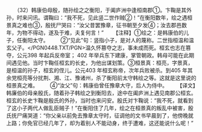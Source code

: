 　　（32）韩康伯母殷，随孙绘之之衡阳，于阖庐洲中逢桓南郡①。卞鞠是其外孙，时来问讯。谓鞠曰：“我不死，见此竖二世作贼②！”在衡阳数年，绘之遇桓景真之难也③，殷抚尸哭曰：“汝父昔罢豫章，征书朝至夕发④；汝去郡邑数年，为物不得动，遂及于难，夫复何言！”
　　【注释】①绘之：是韩康伯的儿子，任衡阳太守。
　　②“见此”句：竖指小子，是对人的蔑称。二世指桓温和温玄父子。</PGN0448.TXT/PGN>温久怀篡夺之志，事未成而死。桓玄也志在篡夺，公元398 年起兵反帝室； 402 年举兵东下建康，掌管朝政。韩母可能在此期间遇见他。当时卞鞠任桓玄的长史，为他出谋划策。③桓景真：桓亮，字景真，是桓温的孙子，桓玄的侄儿。公元403 年桓玄称帝，次年兵败被杀。到405 年其余党桓亮等分扰荆、湘、江、豫诸州，杀了衡阳前太守韩绘之等。这就是这里说的桓景真之难。
　　④“汝父”句：韩康伯曾任豫章大守，后人为侍中。
　　【译文】韩廉伯的母亲殷氏，随着孙子韩绘之到衡阳去，途中在阖庐洲上遇见南郡公桓玄。桓玄的长史卞鞠是殷氏的外孙，当时也来问安。殷氏对卞鞠说：“我不死，就看到了这小子两代人做乱臣贼子！”在衡阳住了几年，绘之在桓景真的叛乱中被害，殷氏抚尸痛哭道：“你父亲以前免去豫章太守时，征调他的文书早晨到了，他傍晚就上路；你免官已经几年了，却为着别人不能动身，终于遭难，这还能说什么呢！”

